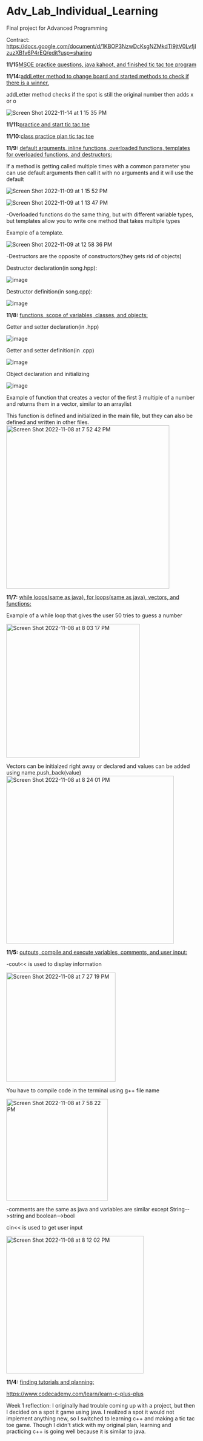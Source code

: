 # Adv_Lab_Individual_Learning
Final project for Advanced Programming

Contract: https://docs.google.com/document/d/1KBOP3NzwDcKsgNZMkdTl9jtV0LvfjIzuzXBfv6P4rEQ/edit?usp=sharing 

**11/15**<ins>MSOE practice questions, java kahoot, and finished tic tac toe program</ins>

**11/14:**<ins>addLetter method to change board and started methods to check if there is a winner.</ins>

addLetter method checks if the spot is still the original number then adds x or o

![Screen Shot 2022-11-14 at 1 15 35 PM](https://user-images.githubusercontent.com/112722444/201746139-97e47347-4da1-467a-ac0f-06422cdeef0d.png)

**11/11:**<ins>practice and start tic tac toe</ins>

**11/10:**<ins>class practice plan tic tac toe </ins>

**11/9:** <ins>default arguments, inline functions, overloaded functions, templates for overloaded functions, and destructors:</ins>

If a method is getting called multiple times with a common parameter you can use default arguments then call it with no arguments and it will use the default

![Screen Shot 2022-11-09 at 1 15 52 PM](https://user-images.githubusercontent.com/112722444/200920862-033e2fa8-71eb-425b-83b6-1b682c1c6521.png)

![Screen Shot 2022-11-09 at 1 13 47 PM](https://user-images.githubusercontent.com/112722444/200920475-d4fdcefb-4240-43a6-8513-619cf10718b7.png)

-Overloaded functions do the same thing, but with different variable types, but templates allow you to write one method that takes multiple types

Example of a template.

![Screen Shot 2022-11-09 at 12 58 36 PM](https://user-images.githubusercontent.com/112722444/200917468-015e8368-a869-4cfe-b9e8-33aba36a8a0d.png)

-Destructors are the opposite of constructors(they gets rid of objects)

Destructor declaration(in song.hpp):                          

![image](https://user-images.githubusercontent.com/112722444/200965172-99cdea4a-fabc-4c1b-aa0d-7ffaee3aa128.png)

Destructor definition(in song.cpp):

![image](https://user-images.githubusercontent.com/112722444/200965234-ce900faf-d6e0-4729-8959-4697c1d7f309.png)



**11/8:** <ins>functions, scope of variables, classes, and objects:</ins>

Getter and setter declaration(in .hpp)       

![image](https://user-images.githubusercontent.com/112722444/200959499-47cc8486-1ff3-4dd3-822c-a0c7257eedc1.png)

Getter and setter definition(in .cpp)

![image](https://user-images.githubusercontent.com/112722444/200959616-99ccc166-edb2-4a05-a9d0-3702f81454e0.png)

Object declaration and initializing

![image](https://user-images.githubusercontent.com/112722444/200959112-a7a45d59-248b-47a3-ba27-2b79e33220ba.png)


Example of function that creates a vector of the first 3 multiple of a number and returns them in a vector, similar to an arraylist

This function is defined and initialized in the main file, but they can also be defined and written in other files. 
<img width="430" alt="Screen Shot 2022-11-08 at 7 52 42 PM" src="https://user-images.githubusercontent.com/112722444/200717324-9939ce29-73d7-4337-b0ed-e36a48b5e725.png">

**11/7:** <ins>while loops(same as java), for loops(same as java), vectors, and functions:</ins>

Example of a while loop that gives the user 50 tries to guess a number

<img width="352" alt="Screen Shot 2022-11-08 at 8 03 17 PM" src="https://user-images.githubusercontent.com/112722444/200718822-9ce63cb9-cb6e-427f-bc10-ff723ff2ecdc.png">

Vectors can be initialzed right away or declared and values can be added using name.push_back(value)
<img width="442" alt="Screen Shot 2022-11-08 at 8 24 01 PM" src="https://user-images.githubusercontent.com/112722444/200721777-879c212f-5af3-4008-9c27-c896ec67a55b.png">


**11/5:** <ins>outputs, compile and execute,variables, comments, and user input:</ins>

-cout<< is used to display information 

<img width="288" alt="Screen Shot 2022-11-08 at 7 27 19 PM" src="https://user-images.githubusercontent.com/112722444/200717720-4f818858-a7b1-46a7-915e-6e68b9bf6ea0.png">

You have to compile code in the terminal using g++ file name

<img width="268" alt="Screen Shot 2022-11-08 at 7 58 22 PM" src="https://user-images.githubusercontent.com/112722444/200718102-a3ffb943-2102-4f64-b68a-a6a9da61382d.png">

-comments are the same as java and variables are similar except String-->string and boolean-->bool

cin<< is used to get user input

<img width="362" alt="Screen Shot 2022-11-08 at 8 12 02 PM" src="https://user-images.githubusercontent.com/112722444/200720154-415221a5-40fc-43a2-9cc2-086212ae72cc.png">


**11/4:** <ins>finding tutorials and planning:</ins>

https://www.codecademy.com/learn/learn-c-plus-plus


Week 1 reflection: I originally had trouble coming up with a project, but then I decided on a spot it game using java. I realized a spot it would not implement anything new, so I switched to learning c++ and making a tic tac toe game. Though I didn't stick with my original plan, learning and practicing c++ is going well because it is similar to java.

